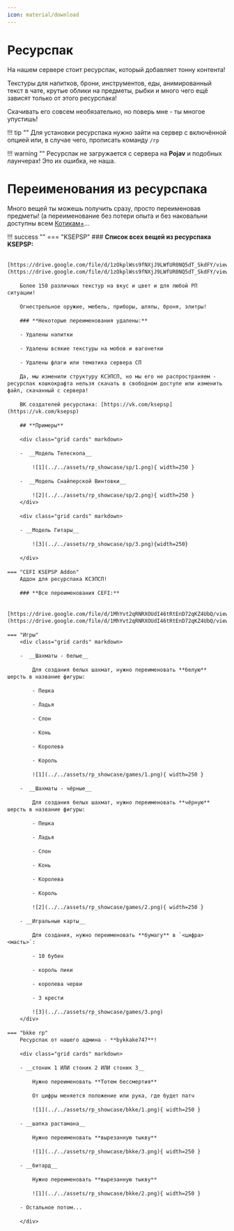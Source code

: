 ```yaml
---
icon: material/download
---
```


# Ресурспак

На нашем сервере стоит ресурспак, который добавляет тонну контента!

Текстуры для напитков, брони, инструментов, еды, анимированный текст в чате, крутые облики на предметы, рыбки и много чего ещё зависят только от этого ресурспака!

Скачивать его совсем необязательно, но поверь мне - ты многое упустишь!

!!! tip ""
    Для установки ресурспака нужно зайти на сервер с включённой опцией или, в случае чего, прописать команду `/rp`

!!! warning ""
    Ресурспак не загружается с сервера на **Pojav** и подобных лаунчерах! Это их ошибка, не наша.

# Переименования из ресурспака

Много вещей ты можешь получить сразу, просто переименовав предметы! (а переименование без потери опыта и без наковальни доступны всем <span class="neon">[Котикам+](../../Информация/donate)</span>...

!!! success ""
    === "KSEPSP"
        ### **Список всех вещей из ресурспака KSEPSP:**

        [https://drive.google.com/file/d/1zOkplWss9fNXjJ9LWfUR0NQ5dT_SkdFY/view](https://drive.google.com/file/d/1zOkplWss9fNXjJ9LWfUR0NQ5dT_SkdFY/view)

        Более 150 различных текстур на вкус и цвет и для любой РП ситуации!

        Огнестрельное оружие, мебель, приборы, шляпы, броня, элитры!

        ### **Некоторые переименования удалены:**

        - Удалены напитки

        - Удалены всякие текстуры на мобов и вагонетки

        - Удалены флаги или тематика сервера СП

        Да, мы изменили структуру КСЭПСП, но мы его не распространяем - ресурспак кошкокрафта нельзя скачать в свободном доступе или изменить файл, скачанный с сервера!

        ВК создателей ресурспака: [https://vk.com/ksepsp](https://vk.com/ksepsp)

        ## **Примеры**

        <div class="grid cards" markdown>

        -  __Модель Телескопа__

            ![1](../../assets/rp_showcase/sp/1.png){ width=250 }
        
        -  __Модель Снайперской Винтовки__

            ![2](../../assets/rp_showcase/sp/2.png){ width=250 }
        </div>

        <div class="grid cards" markdown>

        - __Модель Гитары__

            ![3](../../assets/rp_showcase/sp/3.png){width=250}
        
        </div>

    === "CEFI KSEPSP Addon"
        Аддон для ресурспака КСЭПСП!

        ### **Все переименования CEFI:**

        [https://drive.google.com/file/d/1MhYvt2qRNRXOUdI46tRtEnD72qKZ4UbQ/view](https://drive.google.com/file/d/1MhYvt2qRNRXOUdI46tRtEnD72qKZ4UbQ/view)

    === "Игры"
        <div class="grid cards" markdown>

        -  __Шахматы - белые__

            Для создания белых шахмат, нужно переименовать **белую** шерсть в название фигуры:

            - Пешка

            - Ладья

            - Слон

            - Конь

            - Королева

            - Король

            ![1](../../assets/rp_showcase/games/1.png){ width=250 }
        
        -  __Шахматы - чёрные__

            Для создания белых шахмат, нужно переименовать **чёрную** шерсть в название фигуры:

            - Пешка

            - Ладья

            - Слон

            - Конь

            - Королева

            - Король

            ![2](../../assets/rp_showcase/games/2.png){ width=250 }

        - __Игральные карты__

            Для создания, нужно переименовать **бумагу** в `<цифра> <масть>`:

            - 10 бубен

            - король пики
            
            - королева черви

            - 3 крести

            ![3](../../assets/rp_showcase/games/3.png)
        </div>

    === "bkke rp"
        Ресурспак от нашего админа - **bykkake747**!

        <div class="grid cards" markdown>

        - __стоник 1 ИЛИ стоник 2 ИЛИ стоник 3__

            Нужно переименовать **Тотем бессмертия**

            От цифры меняется положение или рука, где будет патч

            ![1](../../assets/rp_showcase/bkke/1.png){ width=250 }

        - __шапка растамана__

            Нужно переименовать **вырезанную тыкву**

            ![1](../../assets/rp_showcase/bkke/3.png){ width=250 }

        - __битард__

            Нужно переименовать **вырезанную тыкву**

            ![1](../../assets/rp_showcase/bkke/2.png){ width=250 }

        - Остальное потом...

        </div>

        